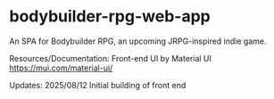 # bodybuilder-rpg-web-app
An SPA for Bodybuilder RPG, an upcoming JRPG-inspired indie game.

Resources/Documentation:
    Front-end UI by Material UI
        https://mui.com/material-ui/

Updates:
    2025/08/12
        Initial building of front end